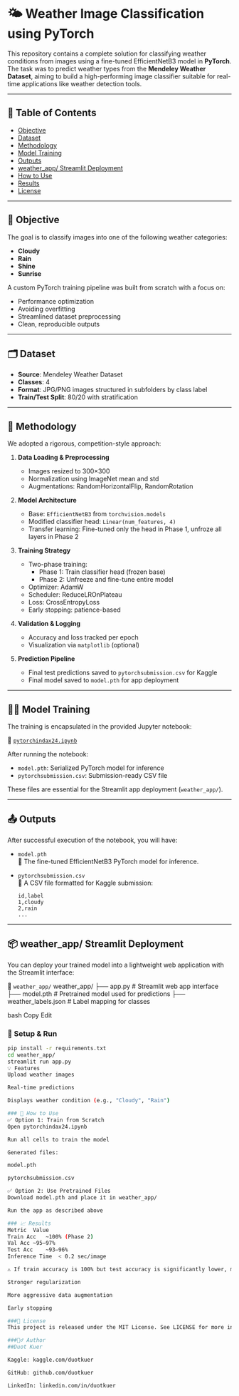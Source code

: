 # 🌤️ Weather Image Classification using PyTorch

This repository contains a complete solution for classifying weather conditions from images using a fine-tuned EfficientNetB3 model in **PyTorch**. The task was to predict weather types from the **Mendeley Weather Dataset**, aiming to build a high-performing image classifier suitable for real-time applications like weather detection tools.

---

## 📌 Table of Contents

- [Objective](#objective)
- [Dataset](#dataset)
- [Methodology](#methodology)
- [Model Training](#model-training)
- [Outputs](#outputs)
- [weather_app/ Streamlit Deployment](#weather_app-streamlit-deployment)
- [How to Use](#how-to-use)
- [Results](#results)
- [License](#license)

---

## 🎯 Objective

The goal is to classify images into one of the following weather categories:
- **Cloudy**
- **Rain**
- **Shine**
- **Sunrise**

A custom PyTorch training pipeline was built from scratch with a focus on:
- Performance optimization
- Avoiding overfitting
- Streamlined dataset preprocessing
- Clean, reproducible outputs

---

## 🗂️ Dataset

- **Source**: Mendeley Weather Dataset
- **Classes**: 4
- **Format**: JPG/PNG images structured in subfolders by class label
- **Train/Test Split**: 80/20 with stratification

---

## 🧠 Methodology

We adopted a rigorous, competition-style approach:
1. **Data Loading & Preprocessing**
   - Images resized to 300×300
   - Normalization using ImageNet mean and std
   - Augmentations: RandomHorizontalFlip, RandomRotation

2. **Model Architecture**
   - Base: `EfficientNetB3` from `torchvision.models`
   - Modified classifier head: `Linear(num_features, 4)`
   - Transfer learning: Fine-tuned only the head in Phase 1, unfroze all layers in Phase 2

3. **Training Strategy**
   - Two-phase training:
     - Phase 1: Train classifier head (frozen base)
     - Phase 2: Unfreeze and fine-tune entire model
   - Optimizer: AdamW
   - Scheduler: ReduceLROnPlateau
   - Loss: CrossEntropyLoss
   - Early stopping: patience-based

4. **Validation & Logging**
   - Accuracy and loss tracked per epoch
   - Visualization via `matplotlib` (optional)

5. **Prediction Pipeline**
   - Final test predictions saved to `pytorchsubmission.csv` for Kaggle
   - Final model saved to `model.pth` for app deployment

---

## 🏋️‍♂️ Model Training

The training is encapsulated in the provided Jupyter notebook:

📄 [`pytorchindax24.ipynb`](./pytorchindax24.ipynb)

After running the notebook:
- `model.pth`: Serialized PyTorch model for inference
- `pytorchsubmission.csv`: Submission-ready CSV file

These files are essential for the Streamlit app deployment (`weather_app/`).

---

## 📤 Outputs

After successful execution of the notebook, you will have:

- `model.pth`  
  🔹 The fine-tuned EfficientNetB3 PyTorch model for inference.

- `pytorchsubmission.csv`  
  🔹 A CSV file formatted for Kaggle submission:
    ```csv
    id,label
    1,cloudy
    2,rain
    ...
    ```

---

## 📦 weather_app/ Streamlit Deployment

You can deploy your trained model into a lightweight web application with the Streamlit interface:

📁 `weather_app/`
weather_app/
├── app.py # Streamlit web app interface
├── model.pth # Pretrained model used for predictions
├── weather_labels.json # Label mapping for classes

bash
Copy
Edit

### 🔧 Setup & Run
```bash
pip install -r requirements.txt
cd weather_app/
streamlit run app.py
💡 Features
Upload weather images

Real-time predictions

Displays weather condition (e.g., "Cloudy", "Rain")

### 🧪 How to Use
✅ Option 1: Train from Scratch
Open pytorchindax24.ipynb

Run all cells to train the model

Generated files:

model.pth

pytorchsubmission.csv

✅ Option 2: Use Pretrained Files
Download model.pth and place it in weather_app/

Run the app as described above

### 📈 Results
Metric	Value
Train Acc	~100% (Phase 2)
Val Acc	~95–97%
Test Acc	~93–96%
Inference Time	< 0.2 sec/image

⚠️ If train accuracy is 100% but test accuracy is significantly lower, monitor for overfitting. Mitigation strategies:

Stronger regularization

More aggressive data augmentation

Early stopping

###📜 License
This project is released under the MIT License. See LICENSE for more information.

###🙋‍♂️ Author
##Duot Kuer

Kaggle: kaggle.com/duotkuer

GitHub: github.com/duotkuer

LinkedIn: linkedin.com/in/duotkuer
